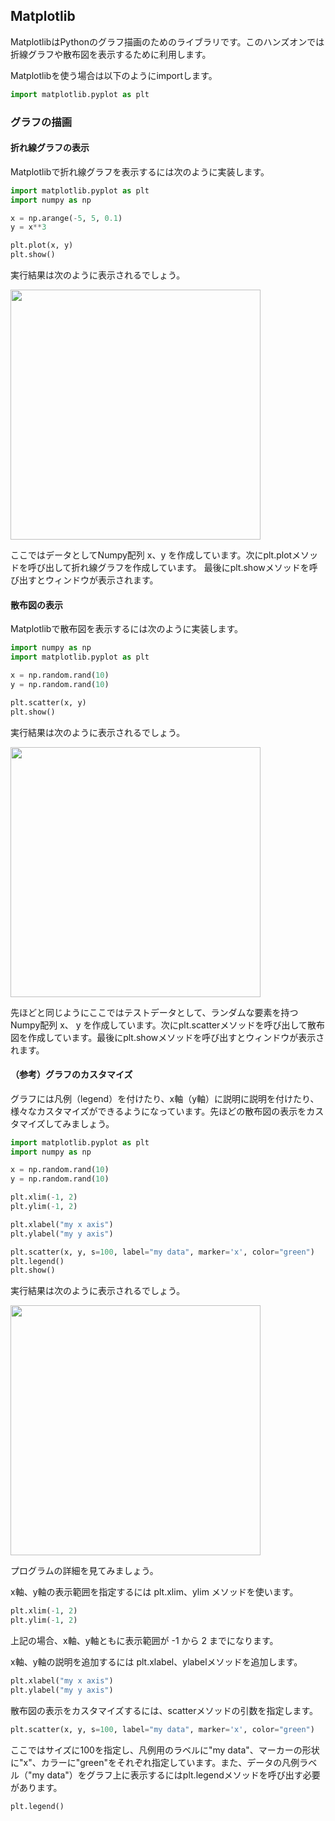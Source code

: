 ## Matplotlib

MatplotlibはPythonのグラフ描画のためのライブラリです。このハンズオンでは折線グラフや散布図を表示するために利用します。

Matplotlibを使う場合は以下のようにimportします。

```python
import matplotlib.pyplot as plt
```

### グラフの描画

#### 折れ線グラフの表示

Matplotlibで折れ線グラフを表示するには次のように実装します。

```python
import matplotlib.pyplot as plt
import numpy as np

x = np.arange(-5, 5, 0.1)
y = x**3

plt.plot(x, y)
plt.show()
```

実行結果は次のように表示されるでしょう。

<img src="img/matplot.png" width="400px">

ここではデータとしてNumpy配列 x、y を作成しています。次にplt.plotメソッドを呼び出して折れ線グラフを作成しています。
最後にplt.showメソッドを呼び出すとウィンドウが表示されます。

<div style="page-break-before:always"></div>


#### 散布図の表示

Matplotlibで散布図を表示するには次のように実装します。

```python
import numpy as np
import matplotlib.pyplot as plt

x = np.random.rand(10)
y = np.random.rand(10)

plt.scatter(x, y)
plt.show()
```

実行結果は次のように表示されるでしょう。

<img src="img/01_11.png" width="400px">


先ほどと同じようにここではテストデータとして、ランダムな要素を持つNumpy配列 x、 y を作成しています。次にplt.scatterメソッドを呼び出して散布図を作成しています。最後にplt.showメソッドを呼び出すとウィンドウが表示されます。

<div style="page-break-before:always"></div>


#### （参考）グラフのカスタマイズ

グラフには凡例（legend）を付けたり、x軸（y軸）に説明に説明を付けたり、様々なカスタマイズができるようになっています。先ほどの散布図の表示をカスタマイズしてみましょう。

```python
import matplotlib.pyplot as plt
import numpy as np

x = np.random.rand(10)
y = np.random.rand(10)

plt.xlim(-1, 2)
plt.ylim(-1, 2)

plt.xlabel("my x axis")
plt.ylabel("my y axis")

plt.scatter(x, y, s=100, label="my data", marker='x', color="green")
plt.legend()
plt.show()
```

実行結果は次のように表示されるでしょう。

<img src="img/01_12.png" width="400px">

プログラムの詳細を見てみましょう。

x軸、y軸の表示範囲を指定するには plt.xlim、ylim メソッドを使います。

```python
plt.xlim(-1, 2)
plt.ylim(-1, 2)
```

上記の場合、x軸、y軸ともに表示範囲が -1 から 2 までになります。


x軸、y軸の説明を追加するには plt.xlabel、ylabelメソッドを追加します。


```python
plt.xlabel("my x axis")
plt.ylabel("my y axis")
```


散布図の表示をカスタマイズするには、scatterメソッドの引数を指定します。

```python
plt.scatter(x, y, s=100, label="my data", marker='x', color="green")
```

ここではサイズに100を指定し、凡例用のラベルに"my data"、マーカーの形状に"x"、カラーに"green"をそれぞれ指定しています。また、データの凡例ラベル（"my data"）をグラフ上に表示するにはplt.legendメソッドを呼び出す必要があります。

```python
plt.legend()
```
